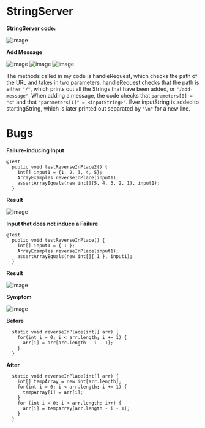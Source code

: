 # StringServer

**StringServer code:**

![image](https://user-images.githubusercontent.com/105563729/215361441-db0b546c-4b46-437b-aea2-08a14ddba865.png)

**Add Message**

![image](https://user-images.githubusercontent.com/105563729/215361948-aab9a671-15a9-4867-992a-38a2743e8da1.png)
![image](https://user-images.githubusercontent.com/105563729/215361976-4ca2b31e-3cbf-4acb-a98c-9fb85144969e.png)
![image](https://user-images.githubusercontent.com/105563729/215362055-57896579-44b2-479e-8d50-5a3f81c1dcde.png)

The methods called in my code is handleRequest, which checks the path of the URL and takes in two parameters. handleRequest checks that the path is either `"/"`, which prints out all the Strings that have been added, or `"/add-message"`. When adding a message, the code checks that `parameters[0] = "s"` and that `"parameters[1]" = <inputString>"`. Ever inputString is added to startingString, which is later printed out separated by `"\n"` for a new line. 

# Bugs

**Failure-inducing Input**
```
@Test
  public void testReverseInPlace2() {
    int[] input1 = {1, 2, 3, 4, 5};
    ArrayExamples.reverseInPlace(input1);
    assertArrayEquals(new int[]{5, 4, 3, 2, 1}, input1);
  }
 ```
 **Result**
 
 ![image](https://user-images.githubusercontent.com/105563729/215363282-84d7ce3c-8a11-4dd7-a293-3416849942c6.png)

**Input that does not induce a Failure**

```
@Test 
  public void testReverseInPlace() {
    int[] input1 = { 1 };
    ArrayExamples.reverseInPlace(input1);
    assertArrayEquals(new int[]{ 1 }, input1);
  }
 ```
**Result**
 
![image](https://user-images.githubusercontent.com/105563729/215363436-05603cee-dc55-4350-ab7d-6f17b4feb216.png)

**Symptom**

![image](https://user-images.githubusercontent.com/105563729/215363502-a0e14dda-a56d-4fff-bfe1-9d1b360f788a.png)

**Before**

```
  static void reverseInPlace(int[] arr) {
    for(int i = 0; i < arr.length; i += 1) {
      arr[i] = arr[arr.length - i - 1];
    }
  }
 ```
 
**After**

```
  static void reverseInPlace(int[] arr) {
    int[] tempArray = new int[arr.length];
    for(int i = 0; i < arr.length; i += 1) {
      tempArray[i] = arr[i];
    }
    for (int i = 0; i < arr.length; i++) {
      arr[i] = tempArray[arr.length - i - 1];
    }
  }
```
